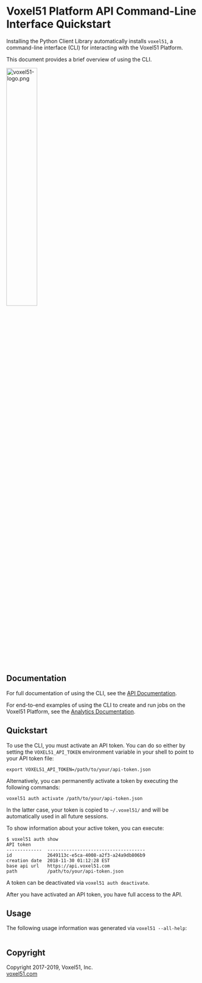 # Voxel51 Platform API Command-Line Interface Quickstart

Installing the Python Client Library automatically installs `voxel51`, a
command-line interface (CLI) for interacting with the Voxel51 Platform.

This document provides a brief overview of using the CLI.

<img src="https://drive.google.com/uc?id=1j0S8pLsopAqF1Ik3rf-CdyAIU4kA0sOP" alt="voxel51-logo.png" width="40%"/>


## Documentation

For full documentation of using the CLI, see the
[API Documentation](https://voxel51.com/docs/api).

For end-to-end examples of using the CLI to create and run jobs on the Voxel51
Platform, see the
[Analytics Documentation](https://voxel51.com/docs/analytics).


## Quickstart

To use the CLI, you must activate an API token. You can do so either by
setting the `VOXEL51_API_TOKEN` environment variable in your shell to point
to your API token file:

```shell
export VOXEL51_API_TOKEN=/path/to/your/api-token.json
```

Alternatively, you can permanently activate a token by executing the following
commands:

```shell
voxel51 auth activate /path/to/your/api-token.json
```

In the latter case, your token is copied to `~/.voxel51/` and will be
automatically used in all future sessions.

To show information about your active token, you can execute:

```shell
$ voxel51 auth show
API token
-------------  ------------------------------------
id             2649113c-e5ca-4008-a2f3-a24a9db806b9
creation date  2018-11-30 01:12:28 EST
base api url   https://api.voxel51.com
path           /path/to/your/api-token.json
```

A token can be deactivated via `voxel51 auth deactivate`.

After you have activated an API token, you have full access to the API.


## Usage

The following usage information was generated via `voxel51 --all-help`:

```

```


## Copyright

Copyright 2017-2019, Voxel51, Inc.<br>
[voxel51.com](https://voxel51.com)
